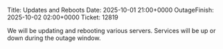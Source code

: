 Title: Updates and Reboots
Date: 2025-10-01 21:00+0000
OutageFinish: 2025-10-02 02:00+0000
Ticket: 12819

We will be updating and rebooting various servers.
Services will be up or down during the outage window.
